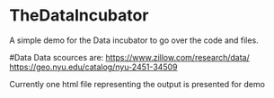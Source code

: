 # TheDataIncubator
A simple demo for the Data incubator to go over the code and files.

#Data
Data scources are:
https://www.zillow.com/research/data/
https://geo.nyu.edu/catalog/nyu-2451-34509


Currently one html file representing the output is presented for demo
